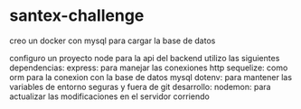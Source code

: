 # santex-challenge

creo un docker con mysql para cargar la base de datos

configuro un proyecto node para la api del backend
utilizo las siguientes dependencias:
express: para manejar las conexiones http
sequelize: como orm para la conexion con la base de datos mysql
dotenv: para mantener las variables de entorno seguras y fuera de git
desarrollo:
nodemon: para actualizar las modificaciones en el servidor corriendo
